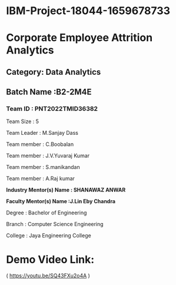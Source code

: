 # IBM-Project-18044-1659678733
# Corporate Employee Attrition Analytics
 
 
## Category: Data Analytics
 
## Batch Name :B2-2M4E
 
 
### Team ID : PNT2022TMID36382
 
Team Size : 5
 
Team Leader : M.Sanjay Dass
 
Team member : C.Boobalan 
 
Team member : J.V.Yuvaraj Kumar

Team member : S.manikandan

Team member : A.Raj kumar


**Industry Mentor(s) Name : SHANAWAZ ANWAR**

**Faculty Mentor(s) Name :J.Lin Eby Chandra**


Degree : Bachelor of Engineering

Branch : Computer Science Engineering

College : Jaya Engineering College



# Demo Video Link:
 
 ( https://youtu.be/SQ43FXu2o4A )
